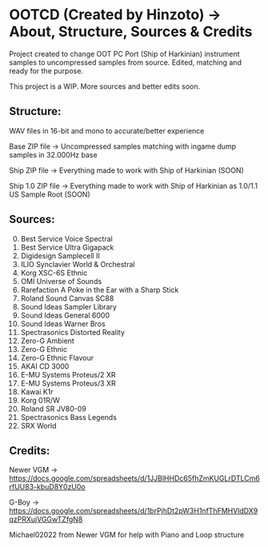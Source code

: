 # OOTCD (Created by Hinzoto) -> About, Structure, Sources & Credits 

<p>Project created to change OOT PC Port (Ship of Harkinian) instrument samples to uncompressed samples from source. Edited, matching and ready for the purpose.</p>
<p>This project is a WIP. More sources and better edits soon.</p>

## Structure:
<p>WAV files in 16-bit and mono to accurate/better experience</p>
<p>Base ZIP file -> Uncompressed samples matching with ingame dump samples in 32.000Hz base</p>
<p>Ship ZIP file -> Everything made to work with Ship of Harkinian (SOON)</p>
<p>Ship 1.0 ZIP file -> Everything made to work with Ship of Harkinian as 1.0/1.1 US Sample Root (SOON)</p>

## Sources:
0. Best Service Voice Spectral
1. Best Service Ultra Gigapack
2. Digidesign Samplecell II
3. ILIO Synclavier World & Orchestral
4. Korg XSC-6S Ethnic
5. OMI Universe of Sounds
6. Rarefaction A Poke in the Ear with a Sharp Stick
7. Roland Sound Canvas SC88
8. Sound Ideas Sampler Library
9. Sound Ideas General 6000
10. Sound Ideas Warner Bros
11. Spectrasonics Distorted Reality
12. Zero-G Ambient
13. Zero-G Ethnic
14. Zero-G Ethnic Flavour
15. AKAI CD 3000
16. E-MU Systems Proteus/2 XR
17. E-MU Systems Proteus/3 XR
18. Kawai K1r
19. Korg 01R/W
20. Roland SR JV80-09
21. Spectrasonics Bass Legends
22. SRX World

## Credits:
Newer VGM -> https://docs.google.com/spreadsheets/d/1JJBlHHDc65fhZmKUGLrDTLCm6rfUU83-kbuD8Y0zU0o<p>
G-Boy -> https://docs.google.com/spreadsheets/d/1brPjhDt2pW3H1nfThFMHVldDX9qzPRXujVGGwTZfgN8<p>
Michael02022 from Newer VGM for help with Piano and Loop structure 
